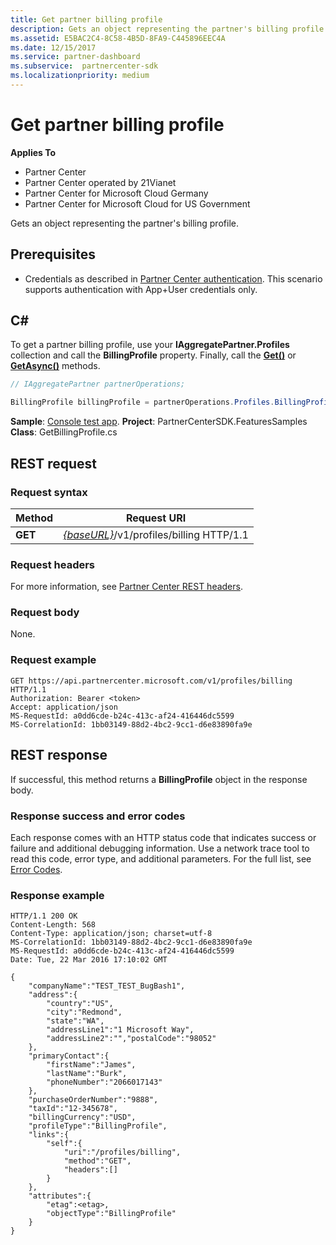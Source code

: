 ```yaml
---
title: Get partner billing profile
description: Gets an object representing the partner's billing profile.
ms.assetid: E5BAC2C4-8C58-4B5D-8FA9-C445896EEC4A
ms.date: 12/15/2017
ms.service: partner-dashboard
ms.subservice:  partnercenter-sdk
ms.localizationpriority: medium
---
```


# Get partner billing profile

**Applies To**

- Partner Center
- Partner Center operated by 21Vianet
- Partner Center for Microsoft Cloud Germany
- Partner Center for Microsoft Cloud for US Government

Gets an object representing the partner's billing profile.

## Prerequisites

- Credentials as described in [Partner Center authentication](partner-center-authentication.md). This scenario supports authentication with App+User credentials only.

## C\#

To get a partner billing profile, use your **IAggregatePartner.Profiles** collection and call the **BillingProfile** property. Finally, call the [**Get()**](https://docs.microsoft.com/dotnet/api/microsoft.store.partnercenter.profiles.ibillingprofile.get) or [**GetAsync()**](https://docs.microsoft.com/dotnet/api/microsoft.store.partnercenter.profiles.ibillingprofile.getasync) methods.

``` csharp
// IAggregatePartner partnerOperations;

BillingProfile billingProfile = partnerOperations.Profiles.BillingProfile.Get();
```

**Sample**: [Console test app](console-test-app.md). **Project**: PartnerCenterSDK.FeaturesSamples **Class**: GetBillingProfile.cs

## REST request

### Request syntax

| Method  | Request URI                                                              |
|---------|--------------------------------------------------------------------------|
| **GET** | [*{baseURL}*](partner-center-rest-urls.md)/v1/profiles/billing HTTP/1.1 |

### Request headers

For more information, see [Partner Center REST headers](headers.md).

### Request body

None.

### Request example

```http
GET https://api.partnercenter.microsoft.com/v1/profiles/billing HTTP/1.1
Authorization: Bearer <token>
Accept: application/json
MS-RequestId: a0dd6cde-b24c-413c-af24-416446dc5599
MS-CorrelationId: 1bb03149-88d2-4bc2-9cc1-d6e83890fa9e
```

## REST response

If successful, this method returns a **BillingProfile** object in the response body.

### Response success and error codes

Each response comes with an HTTP status code that indicates success or failure and additional debugging information. Use a network trace tool to read this code, error type, and additional parameters. For the full list, see [Error Codes](error-codes.md).

### Response example

```http
HTTP/1.1 200 OK
Content-Length: 568
Content-Type: application/json; charset=utf-8
MS-CorrelationId: 1bb03149-88d2-4bc2-9cc1-d6e83890fa9e
MS-RequestId: a0dd6cde-b24c-413c-af24-416446dc5599
Date: Tue, 22 Mar 2016 17:10:02 GMT

{
    "companyName":"TEST_TEST_BugBash1",
    "address":{
        "country":"US",
        "city":"Redmond",
        "state":"WA",
        "addressLine1":"1 Microsoft Way",
        "addressLine2":"","postalCode":"98052"
    },
    "primaryContact":{
        "firstName":"James",
        "lastName":"Burk",
        "phoneNumber":"2066017143"
    },
    "purchaseOrderNumber":"9888",
    "taxId":"12-345678",
    "billingCurrency":"USD",
    "profileType":"BillingProfile",
    "links":{
        "self":{
            "uri":"/profiles/billing",
            "method":"GET",
            "headers":[]
        }
    },
    "attributes":{
        "etag":<etag>,
        "objectType":"BillingProfile"
    }
}
```
